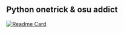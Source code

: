 Python onetrick & osu addict  
---
[![Readme Card](https://github-readme-stats.vercel.app/api/pin/?username=kommtoby&repo=snipebot4&theme=radical)](https://github.com/KommToby/SnipeBot4)

